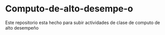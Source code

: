 # Computo-de-alto-desempe-o
Este repositorio esta hecho para subir actividades de clase de computo de alto desempeño
